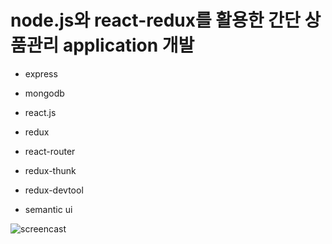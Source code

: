 # node.js와 react-redux를 활용한 간단 상품관리 application 개발
- express
- mongodb

- react.js
- redux
- react-router
- redux-thunk
- redux-devtool

- semantic ui

![screencast](productmanager.gif)
